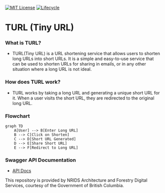 [![MIT License](https://img.shields.io/github/license/bcgov/quickstart-openshift.svg)](/LICENSE.md)
[![Lifecycle](https://img.shields.io/badge/Lifecycle-Experimental-339999)](https://github.com/bcgov/repomountie/blob/master/doc/lifecycle-badges.md)


# TURL (Tiny URL)

### What is TURL?
* TURL(Tiny URL) is a URL shortening service that allows users to shorten long URLs into short URLs. It is a simple and easy-to-use service that can be used to shorten URLs for sharing in emails, or in any other situation where a long URL is not ideal.

### How does TURL work?
* TURL works by taking a long URL and generating a unique short URL for it. When a user visits the short URL, they are redirected to the original long URL.

### Flowchart
```mermaid
graph TD
    A[User] --> B[Enter Long URL]
    B --> C[Click on Shorten]
    C --> D[Short URL Generated]
    D --> E[Share Short URL]
    E --> F[Redirect to Long URL]
```
### Swagger API Documentation
* [API Docs](https://turl-test-backend.apps.silver.devops.gov.bc.ca/api/docs)

This repository is provided by NRIDS Architecture and Forestry Digital Services, courtesy of the Government of British Columbia.
